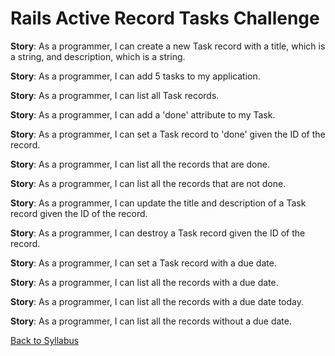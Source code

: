 # Rails Active Record Tasks Challenge


**Story**: As a programmer, I can create a new Task record with a title, which is a string, and description, which is a string.

**Story**: As a programmer, I can add 5 tasks to my application.

**Story**: As a programmer, I can list all Task records.

**Story**: As a programmer, I can add a 'done' attribute to my Task.

**Story**: As a programmer, I can set a Task record to 'done' given the ID of the record.

**Story**: As a programmer, I can list all the records that are done.

**Story**: As a programmer, I can list all the records that are not done.

**Story**: As a programmer, I can update the title and description of a Task record given the ID of the record.

**Story**: As a programmer, I can destroy a Task record given the ID of the record.

**Story**: As a programmer, I can set a Task record with a due date.

**Story**: As a programmer, I can list all the records with a due date.

**Story**: As a programmer, I can list all the records with a due date today.

**Story**: As a programmer, I can list all the records without a due date.

[Back to Syllabus](../README.md)
